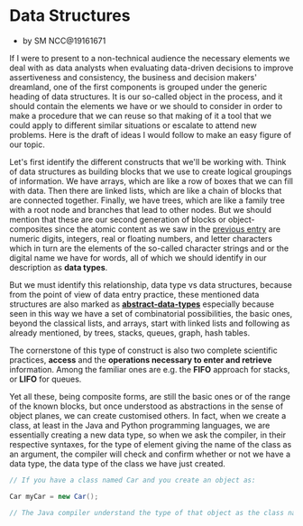 # Data Structures
- by SM NCC@19161671

If I were to present to a non-technical audience the necessary elements we deal with as data analysts when evaluating data-driven decisions to improve assertiveness and consistency, the business and decision makers' dreamland, one of the first components is grouped under the generic heading of data structures. It is our so-called object in the process, and it should contain the elements we have or we should to consider in order to make a procedure that we can reuse so that making of it a tool that we could apply to different similar situations or escalate to attend new problems. Here is the draft of ideas I would follow to make an easy figure of our topic. 

Let's first identify the different constructs that we'll be working with. Think of data structures as building blocks that we use to create logical groupings of information. We have arrays, which are like a row of boxes that we can fill with data. Then there are linked lists, which are like a chain of blocks that are connected together. Finally, we have trees, which are like a family tree with a root node and branches that lead to other nodes. But we should mention that these are our second generation of blocks or object-composites since the atomic content as we saw in the [previous entry](https://touxstone.github.io/NCC/2023_24/Cl-DataLifeCycle_mm.html) are numeric digits, integers, real or floating numbers, and letter characters which in turn are the elements of the so-called character strings and or the digital name we have for words, all of which we should identify in our description as **data types**. 

But we must identify this relationship, data type vs data structures, because from the point of view of data entry practice, these mentioned data structures are also marked as [**abstract-data-types**](https://en.wikipedia.org/wiki/Abstract_data_type#Common_ADTs) especially because seen in this way we have a set of combinatorial possibilities, the basic ones, beyond the classical lists, and arrays, start with linked lists and following as already mentioned, by trees, stacks, queues, graph, hash tables. 

The cornerstone of this type of construct is also two complete scientific practices, **access** and the **operations necessary to enter and retrieve** information. Among the familiar ones are e.g. the **FIFO** approach for stacks, or **LIFO** for queues.  

Yet all these, being composite forms, are still the basic ones or of the range of the known blocks, but once understood as abstractions in the sense of object planes, we can create customised others. In fact, when we create a class, at least in the Java and Python programming languages, we are essentially creating a new data type, so when we ask the compiler, in their respective syntaxes, for the type of element giving the name of the class as an argument, the compiler will check and confirm whether or not we have a data type, the data type of the class we have just created. 

```Java
// If you have a class named Car and you create an object as:

Car myCar = new Car();

// The Java compiler understand the type of that object as the class name
```
